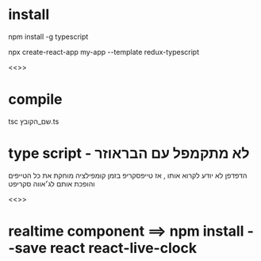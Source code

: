 

# install 
npm install -g typescript

npx create-react-app my-app --template redux-typescript


<<>>

# compile 
tsc שם_הקובץ.ts
# type script - לא מתקמפל עם הבראוזר 
הדפדפן לא יודע לקרוא אותו , 
אז טייפסקריפ בזמן קומפילציה מוחקת את כל הטייפים והופכת אותם לג׳אווה סקריפט 

<<>>


# realtime component  ==> npm install --save react react-live-clock

